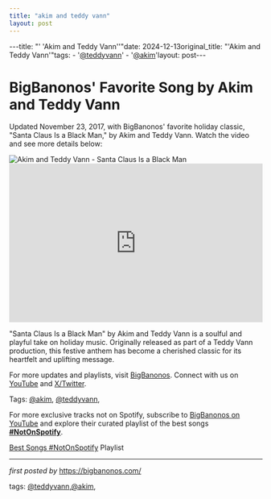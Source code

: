 ```yaml
---
title: "akim and teddy vann"
layout: post
---
```

---title: "' 'Akim and Teddy Vann''"date: 2024-12-13original_title: "'Akim and Teddy Vann'"tags:  - '[@teddyvann](/tags/teddyvann/)'  - '[@akim](/tags/akim/)'layout: post---<!-- Post Title --><h1 >BigBanonos' Favorite Song by Akim and Teddy Vann</h1> <!-- Introductory Text --><p >Updated November 23, 2017, with BigBanonos' favorite holiday classic, "Santa Claus Is a Black Man," by Akim and Teddy Vann. Watch the video and see more details below:</p> <!-- Featured Image --><div > <img src="https://thequietus.com/app/uploads/2024/03/santa_claus_pic_two_1387153654.jpg" alt="Akim and Teddy Vann - Santa Claus Is a Black Man" /></div> <!-- YouTube Video Embed --><div > <iframe width="100%" height="315" src="https://www.youtube.com/embed/0_fbeCVWkjQ" title="Santa Claus Is a Black Man" frameborder="0" allow="accelerometer; autoplay; clipboard-write; encrypted-media; gyroscope; picture-in-picture; web-share" referrerpolicy="strict-origin-when-cross-origin" allowfullscreen></iframe></div> <!-- Song Information --><div > <p>"Santa Claus Is a Black Man" by Akim and Teddy Vann is a soulful and playful take on holiday music. Originally released as part of a Teddy Vann production, this festive anthem has become a cherished classic for its heartfelt and uplifting message.</p></div> <!-- Footer Links --><div > <p>For more updates and playlists, visit <a href="https://bigbanonos.com/" target="_blank">BigBanonos</a>. Connect with us on <a href="https://www.youtube.com/[@BigBanonos](/tags/BigBanonos/)" target="_blank">YouTube</a> and <a href="https://x.com/bigbanonos" target="_blank">X/Twitter</a>.</p></div> <!-- Tags --><p >Tags: [@akim](/tags/akim/), [@teddyvann](/tags/teddyvann/),</p><!--Subscribe and Playlist Links--><div>    <p>For more exclusive tracks not on Spotify, subscribe to <a href="https://www.youtube.com/[@BigBanonos](/tags/BigBanonos/)" target="_blank">BigBanonos on YouTube</a> and explore their curated playlist of the best songs <strong>[#NotOnSpotify](/tags/NotOnSpotify/)</strong>.</p>    <p><a href="https://www.youtube.com/playlist?list=PLtuNtuTatqI0kFahUCbtbfenC_ET5O_tr" target="_blank">Best Songs [#NotOnSpotify](/tags/NotOnSpotify/) Playlist<br /></a></p></div><hr /><p><em>first posted by</em> <a href="https://bigbanonos.com/" rel="noopener" target="_new">https://bigbanonos.com/</a></p><p>tags: [@teddyvann](/tags/teddyvann/),[@akim](/tags/akim/),</p>